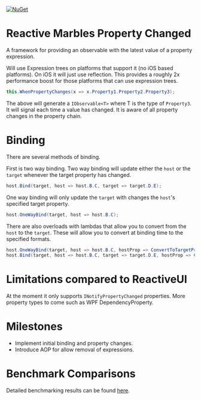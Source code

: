 [![NuGet](https://img.shields.io/nuget/v/ReactiveMarbles.PropertyChanged.svg?maxAge=2592000)](https://www.nuget.org/packages/ReactiveMarbles.PropertyChanged/)

# Reactive Marbles Property Changed

A framework for providing an observable with the latest value of a property expression.

Will use Expression trees on platforms that support it (no iOS based platforms). On iOS it will just use reflection. This provides a roughly 2x performance boost for those platforms that can use expression trees.

```cs
this.WhenPropertyChanges(x => x.Property1.Property2.Property3);
```

The above will generate a `IObservable<T>` where T is the type of `Property3`. It will signal each time a value has changed. It is aware of all property changes in the property chain.

# Binding

There are several methods of binding.

First is two way binding. Two way binding will update either the `host` or the `target` whenever the target property has changed.

```cs
host.Bind(target, host => host.B.C, target => target.D.E);
```

One way binding will only update the `target` with changes  the `host`'s specified target property.

```cs
host.OneWayBind(target, host => host.B.C);
```

There are also overloads with lambdas that allow you to convert from the `host` to the `target`. These will allow you to convert at binding time to the specified formats.

```cs
host.OneWayBind(target, host => host.B.C, hostProp => ConvertToTargetPropType(hostProp));
host.Bind(target, host => host.B.C, target => target.D.E, hostProp => ConvertToTargetPropType(hostProp), targetProp => ConvertToHostPropType(targetProp));
```

# Limitations compared to ReactiveUI

At the moment it only supports `INotifyPropertyChanged` properties. More property types to come such as WPF DependencyProperty.

# Milestones 

* Implement initial binding and property changes.
* Introduce AOP for allow removal of expressions.

# Benchmark Comparisons

Detailed benchmarking results can be found [here](/docs/Performance.md).
